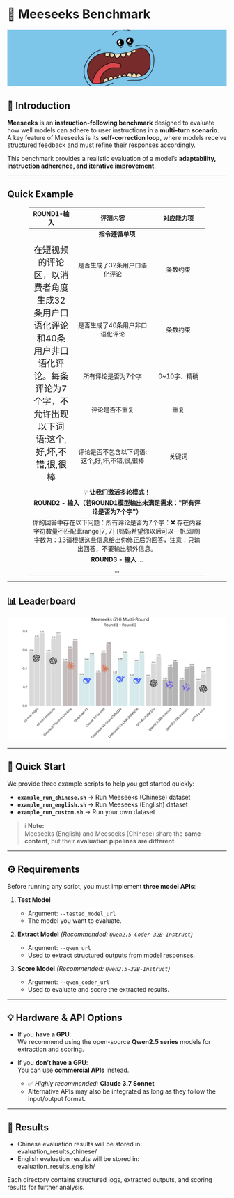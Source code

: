 # 👑 Meeseeks Benchmark
![Logo](logo.jpg)

## 📖 Introduction
**Meeseeks** is an **instruction-following benchmark** designed to evaluate how well models can adhere to user instructions in a **multi-turn scenario**.  
A key feature of Meeseeks is its **self-correction loop**, where models receive structured feedback and must refine their responses accordingly.  

This benchmark provides a realistic evaluation of a model’s **adaptability, instruction adherence, and iterative improvement**.

---

## Quick Example

<table style="text-align: center; width: 80%; margin: 0 auto;">
<thead>
<tr>
  <th style="text-align: center; width: 25%;">ROUND1-输入</th>
  <th style="text-align: center; width: 45%;">评测内容</th>
  <th style="text-align: center; width: 30%;">对应能力项</th>
</tr>
</thead>
<tbody>
<tr>
  <td colspan="3" style="text-align: center;"><strong>指令遵循单项</strong></td>
</tr>
<tr>
  <td rowspan="5" style="text-align: center; vertical-align: middle; width: 100px; max-width: 100px; word-wrap: break-word; font-size: 20px; padding: 8px;">在短视频的评论区，以消费者角度生成32条用户口语化评论和40条用户非口语化评论。每条评论为7个字，不允许出现以下词语:这个,好,坏,不错,很,很棒</td>
  <td style="text-align: center;">是否生成了32条用户口语化评论</td>
  <td style="text-align: center;">条数约束</td>
</tr>
<tr>
  <td style="text-align: center;">是否生成了40条用户非口语化评论</td>
  <td style="text-align: center;">条数约束</td>
</tr>
<tr>
  <td style="text-align: center;">所有评论是否为7个字</td>
  <td style="text-align: center;">0~10字、精确</td>
</tr>
<tr>
  <td style="text-align: center;">评论是否不重复</td>
  <td style="text-align: center;">重复</td>
</tr>
<tr>
  <td style="text-align: center;">评论是否不包含以下词语:这个,好,坏,不错,很,很棒</td>
  <td style="text-align: center;">关键词</td>
</tr>
<tr>
  <td colspan="3" style="text-align: center;">💡 <strong>让我们激活多轮模式！</strong></td>
</tr>
<tr>
  <td colspan="3" style="text-align: center;"><strong>ROUND2 - 输入（若ROUND1模型输出未满足需求："所有评论是否为7个字"）</strong></td>
</tr>
<tr>
  <td colspan="3" style="text-align: center; word-wrap: break-word;">你的回答中存在以下问题：所有评论是否为7个字：❌ 存在内容字符数量不匹配此range[7, 7] [妈妈希望你以后可以一帆风顺]字数为：13请根据这些信息给出你修正后的回答，注意：只输出回答，不要输出额外信息。</td>
</tr>
<tr>
  <td colspan="3" style="text-align: center;"><strong>ROUND3 - 输入 ...</strong></td>
</tr>
<tr>
  <td colspan="3" style="text-align: center;">...</td>
</tr>
</tbody>
</table>

---

## 📊 Leaderboard
![leaderboard](leaderboard.svg)

---

## 🚀 Quick Start

We provide three example scripts to help you get started quickly:

- **`example_run_chinese.sh`** → Run Meeseeks (Chinese) dataset  
- **`example_run_english.sh`** → Run Meeseeks (English) dataset  
- **`example_run_custom.sh`** → Run your own dataset  

> ℹ️ **Note:**  
> Meeseeks (English) and Meeseeks (Chinese) share the **same content**, but their **evaluation pipelines are different**.

---

## ⚙️ Requirements

Before running any script, you must implement **three model APIs**:

1. **Test Model**  
   - Argument: `--tested_model_url`  
   - The model you want to evaluate.  

2. **Extract Model** *(Recommended: `Qwen2.5-Coder-32B-Instruct`)*  
   - Argument: `--qwen_url`  
   - Used to extract structured outputs from model responses.  

3. **Score Model** *(Recommended: `Qwen2.5-32B-Instruct`)*  
   - Argument: `--qwen_coder_url`  
   - Used to evaluate and score the extracted results.  

---

## 💡 Hardware & API Options

- If you **have a GPU**:  
  We recommend using the open-source **Qwen2.5 series** models for extraction and scoring.  

- If you **don’t have a GPU**:  
  You can use **commercial APIs** instead.  
  - ✅ *Highly recommended:* **Claude 3.7 Sonnet**  
  - Alternative APIs may also be integrated as long as they follow the input/output format.  

---

## 📂 Results

- Chinese evaluation results will be stored in:  
evaluation_results_chinese/
- English evaluation results will be stored in:  
evaluation_results_english/


Each directory contains structured logs, extracted outputs, and scoring results for further analysis.
